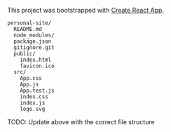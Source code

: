 This project was bootstrapped with [Create React App](https://github.com/facebookincubator/create-react-app).



```
personal-site/
  README.md
  node_modules/
  package.json
  gitignore.git
  public/
    index.html
    favicon.ico
  src/
    App.css
    App.js
    App.test.js
    index.css
    index.js
    logo.svg
```

TODO: Update above with the correct file structure 
